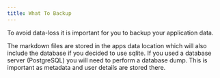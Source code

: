 ```yaml
---
title: What To Backup
---
```

To avoid data-loss it is important for you to backup your application data.

The markdown files are stored in the apps data location which will also include the database if you decided to use sqlite. If you used a database server (PostgreSQL) you will need to perform a database dump. This is important as metadata and user details are stored there.
